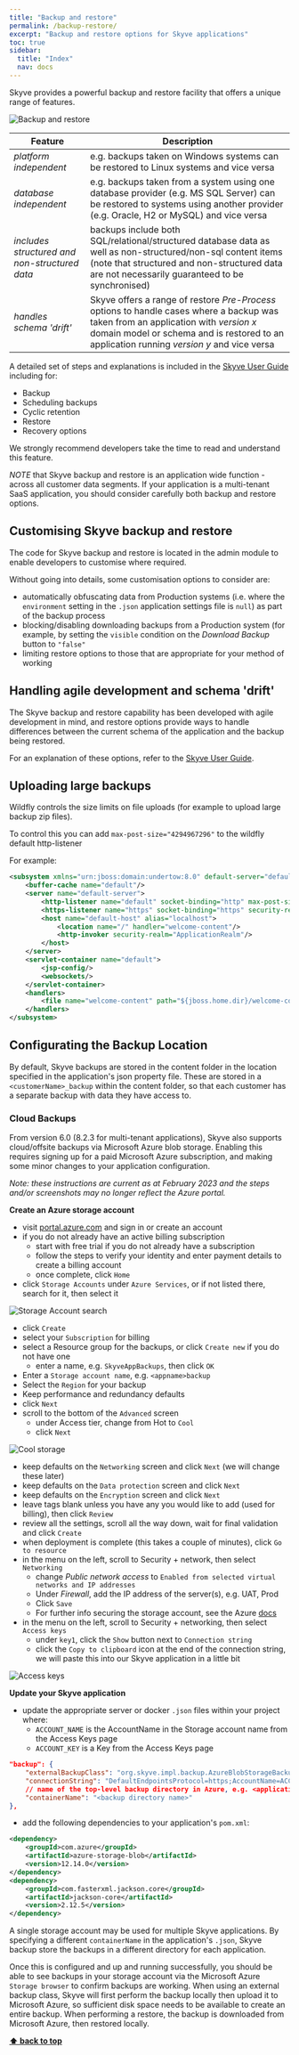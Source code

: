 ```yaml
---
title: "Backup and restore"
permalink: /backup-restore/
excerpt: "Backup and restore options for Skyve applications"
toc: true
sidebar:
  title: "Index"
  nav: docs
---
```


Skyve provides a powerful backup and restore facility that offers a unique range of features.

![Backup and restore](./../assets/images/backup-restore/backup-tab.png "Backup and restore")

Feature | Description
--------|------------
*platform independent* | e.g. backups taken on Windows systems can be restored to Linux systems and vice versa  
*database independent* | e.g. backups taken from a system using one database provider (e.g. MS SQL Server) can be restored to systems using another provider (e.g. Oracle, H2 or MySQL) and vice versa
*includes structured and non-structured data* | backups include both SQL/relational/structured database data as well as non-structured/non-sql content items (note that structured and non-structured data are not necessarily guaranteed to be synchronised)
*handles schema 'drift'* | Skyve offers a range of restore *Pre-Process* options to handle cases where a backup was taken from an application with *version x* domain model or schema and is restored to an application running *version y* and vice versa

A detailed set of steps and explanations is included in the <a href="https://skyvers.github.io/skyve-user-guide/backup-restore/">Skyve User Guide</a> including for:
* Backup
* Scheduling backups
* Cyclic retention
* Restore
* Recovery options

We strongly recommend developers take the time to read and understand this feature.

*NOTE* that Skyve backup and restore is an application wide function - across all customer data segments. If your application is a multi-tenant SaaS application, you should consider carefully both backup and restore options.

## Customising Skyve backup and restore

The code for Skyve backup and restore is located in the admin module to enable developers to customise where required.

Without going into details, some customisation options to consider are:
* automatically obfuscating data from Production systems (i.e. where the `environment` setting in the `.json` application settings file is `null`) as part of the backup process
* blocking/disabling downloading backups from a Production system (for example, by setting the `visible` condition on the *Download Backup* button to `"false"`
* limiting restore options to those that are appropriate for your method of working

## Handling agile development and schema 'drift'

The Skyve backup and restore capability has been developed with agile development in mind, and restore options provide ways to handle differences between the current schema of the application and the backup being restored.

For an explanation of these options, refer to the <a href="https://skyvers.github.io/skyve-user-guide/backup-restore/">Skyve User Guide</a>.

## Uploading large backups

Wildfly controls the size limits on file uploads (for example to upload large backup zip files).

To control this you can add  `max-post-size="4294967296"`  to the wildfly default http-listener

For example: 

```xml
<subsystem xmlns="urn:jboss:domain:undertow:8.0" default-server="default-server" default-virtual-host="default-host" default-servlet-container="default" default-security-domain="other" statistics-enabled="${wildfly.undertow.statistics-enabled:${wildfly.statistics-enabled:false}}">
    <buffer-cache name="default"/>
    <server name="default-server">
        <http-listener name="default" socket-binding="http" max-post-size="4294967296" redirect-socket="https" enable-http2="true"/>
        <https-listener name="https" socket-binding="https" security-realm="ApplicationRealm" enable-http2="true"/>
        <host name="default-host" alias="localhost">
            <location name="/" handler="welcome-content"/>
            <http-invoker security-realm="ApplicationRealm"/>
        </host>
    </server>
    <servlet-container name="default">
        <jsp-config/>
        <websockets/>
    </servlet-container>
    <handlers>
        <file name="welcome-content" path="${jboss.home.dir}/welcome-content"/>
    </handlers>
</subsystem>
```

## Configurating the Backup Location

By default, Skyve backups are stored in the content folder in the location specified in the application's json property file. These are stored in a `<customerName>_backup` within the content folder, so that each customer has a separate backup with data they have access to.

### Cloud Backups

From version 6.0 (8.2.3 for multi-tenant applications), Skyve also supports cloud/offsite backups via Microsoft Azure blob storage. Enabling this requires signing up for a paid Microsoft Azure subscription, and making some minor changes to your application configuration.

*Note: these instructions are current as at February 2023 and the steps and/or screenshots may no longer reflect the Azure portal.*

**Create an Azure storage account**

* visit [portal.azure.com](https://portal.azure.com/) and sign in or create an account
* if you do not already have an active billing subscription
    * start with free trial if you do not already have a subscription
    * follow the steps to verify your identity and enter payment details to create a billing account
    * once complete, click `Home`
* click `Storage Accounts` under `Azure Services`, or if not listed there, search for it, then select it

![Storage Account search](./../assets/images/backup-restore/storage-account.jpg "Storage Account search")

* click `Create`
* select your `Subscription` for billing
* select a Resource group for the backups, or click `Create new` if you do not have one
    * enter a name, e.g. `SkyveAppBackups`, then click `OK`
* Enter a `Storage account name`, e.g. `<appname>backup`
* Select the `Region` for your backup
* Keep performance and redundancy defaults
* click `Next`
* scroll to the bottom of the `Advanced` screen
    * under Access tier, change from Hot to `Cool`
    * click `Next`

![Cool storage](./../assets/images/backup-restore/cool-storage.jpg "Cool storage access tier")

* keep defaults on the `Networking` screen and click `Next` (we will change these later)
* keep defaults on the `Data protection` screen and click `Next`
* keep defaults on the `Encryption` screen and click `Next`
* leave tags blank unless you have any you would like to add (used for billing), then click `Review`
* review all the settings, scroll all the way down, wait for final validation and click `Create`
* when deployment is complete (this takes a couple of minutes), click `Go to resource`
* in the menu on the left, scroll to Security + network, then select `Networking`
	* change *Public network access* to `Enabled from selected virtual networks and IP addresses`
	* Under *Firewall*, add the IP address of the server(s), e.g. UAT, Prod
	* Click `Save`
	* For further info securing the storage account, see the Azure [docs](https://learn.microsoft.com/en-us/azure/storage/common/storage-network-security?tabs=azure-portal)
* in the menu on the left, scroll to Security + networking, then select `Access keys`
	* under `key1`, click the `Show` button next to `Connection string`
	* click the `Copy to clipboard` icon at the end of the connection string, we will paste this into our Skyve application in a little bit

![Access keys](./../assets/images/backup-restore/cloud-access-keys.jpg "Storage account access keys")

**Update your Skyve application**

* update the appropriate server or docker `.json` files within your project where:
    * `ACCOUNT_NAME` is the AccountName in the Storage account name from the Access Keys page
    * `ACCOUNT_KEY` is a Key from the Access Keys page 

```json
"backup": {
    "externalBackupClass": "org.skyve.impl.backup.AzureBlobStorageBackup",
    "connectionString": "DefaultEndpointsProtocol=https;AccountName=ACCOUNT_NAME;AccountKey=ACCOUNT_KEY;EndpointSuffix=core.windows.net",
    // name of the top-level backup directory in Azure, e.g. <applicationName>, this will be created if it does not exist
    "containerName": "<backup directory name>"
},
```

* add the following dependencies to your application's `pom.xml`:

```xml
<dependency>
    <groupId>com.azure</groupId>
    <artifactId>azure-storage-blob</artifactId>
    <version>12.14.0</version>
</dependency>
<dependency>
    <groupId>com.fasterxml.jackson.core</groupId>
    <artifactId>jackson-core</artifactId>
    <version>2.12.5</version>
</dependency>
```

A single storage account may be used for multiple Skyve applications. By specifying a different `containerName` in the application's `.json`, Skyve backup store the backups in a different directory for each application.

Once this is configured and up and running successfully, you should be able to see backups in your storage account via the Microsoft Azure `Storage browser` to confirm backups are working. When using an external backup class, Skyve will first perform the backup locally then upload it to Microsoft Azure, so sufficient disk space needs to be available to create an entire backup. When performing a restore, the backup is downloaded from Microsoft Azure, then restored locally.

**[⬆ back to top](#backup-and-restore)**